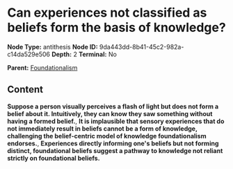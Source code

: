 # Can experiences not classified as beliefs form the basis of knowledge?

**Node Type:** antithesis
**Node ID:** 9da443dd-8b41-45c2-982a-c14da529e506
**Depth:** 2
**Terminal:** No

**Parent:** [Foundationalism](foundationalism.md)

## Content

**Suppose a person visually perceives a flash of light but does not form a belief about it. Intuitively, they can know they saw something without having a formed belief.**, **It is implausible that sensory experiences that do not immediately result in beliefs cannot be a form of knowledge, challenging the belief-centric model of knowledge foundationalism endorses.**, **Experiences directly informing one's beliefs but not forming distinct, foundational beliefs suggest a pathway to knowledge not reliant strictly on foundational beliefs.**
